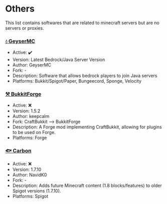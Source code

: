 # Others
This list contains softwares that are related to minecraft servers but are no servers or proxies.

### [💧 GeyserMC](https://geysermc.org/)
  - Active: ✔️
  - Version: Latest Bedrock/Java Server Version
  - Author: GeyserMC
  - Fork: -
  - Description: Software that allows bedrock players to join Java servers
  - Platforms: Bukkit/Spigot/Paper, Bungeecord, Sponge, Velocity

### [⚒️ BukkitForge](https://github.com/keepcalm/BukkitForge) 
  - Active: ❌
  - Version: 1.5.2
  - Author: keepcalm
  - Fork: CraftBukkit --> BukkitForge
  - Description: A Forge mod implementing CraftBukkit, allowing for plugins to be used on Forge.
  - Platforms: Forge


### [🐟 Carbon](https://www.spigotmc.org/resources/1258/) 
  - Active: ❌
  - Version: 1.7.10
  - Author: NavidK0
  - Fork: -
  - Description: Adds future Minecraft content (1.8 blocks/features) to older Spigot versions (1.7.10).
  - Platforms: Spigot
